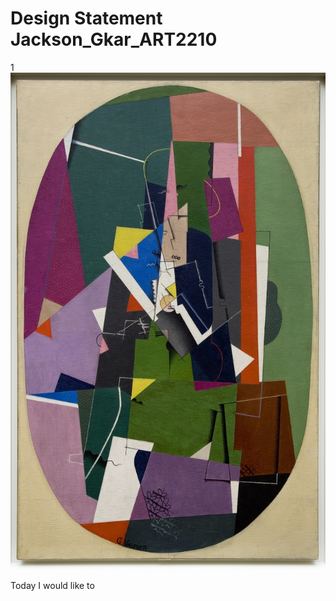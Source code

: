 # Design Statement Jackson_Gkar_ART2210

1 ![](https://github.com/Gmanski504/Jackson_Gkar_ART2210/raw/master/Gmanny1/vasilykandinsky.jpg)

Today I would like to 
